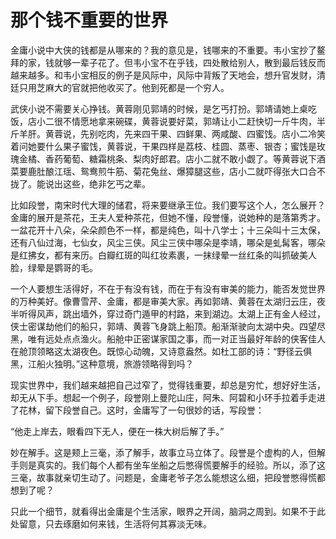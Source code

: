 # 那个钱不重要的世界

金庸小说中大侠的钱都是从哪来的？我的意见是，钱哪来的不重要。韦小宝抄了鳌拜的家，钱就够一辈子花了。但韦小宝不在乎钱，四处散给别人，散到最后钱反而越来越多。和韦小宝相反的例子是风际中，风际中背叛了天地会，想升官发财，清廷只用芝麻大的官就把他收买了。他到死都是一个穷人。 

武侠小说不需要关心挣钱。黄蓉刚见郭靖的时候，是乞丐打扮。郭靖请她上桌吃饭，店小二很不情愿地拿来碗碟，黄蓉说要好菜，郭靖让小二赶快切一斤牛肉，半斤羊肝。黄蓉说，先别吃肉，先来四干果、四鲜果、两咸酸、四蜜饯。店小二冷笑着问她要什么果子蜜饯，黄蓉说，干果四样是荔枝、桂圆、蒸枣、银杏；蜜饯是玫瑰金橘、香药葡萄、糖霜桃条、梨肉好郎君。店小二就不敢小觑了。等黄蓉说下酒菜要鹿肚酿江瑶、鸳鸯煎牛筋、菊花兔丝、爆獐腿这些，店小二就吓得张大口合不拢了。能说出这些，绝非乞丐之辈。 

比如段誉，南宋时代大理的储君，将来要继承王位。我们要写这个人，怎么展开？金庸的展开是茶花，王夫人爱种茶花，但她不懂，段誉懂，说她种的是落第秀才。一盆花开十八朵，朵朵颜色不一样，都是纯色，叫十八学士；十三朵叫十三太保，还有八仙过海，七仙女，风尘三侠。风尘三侠中哪朵是李靖，哪朵是虬髯客，哪朵是红拂女，都有来历。白瓣红斑的叫红妆素裹，一抹绿晕一丝红条的叫抓破美人脸，绿晕是鹦哥的毛。 

一个人要想生活得好，不在于有没有钱，而在于有没有审美的能力，能否发觉世界的万种美好。像曹雪芹、金庸，都是审美大家。再如郭靖、黄蓉在太湖归云庄，夜半听得风声，跳出墙外，穿过奇门遁甲的村路，来到湖边。太湖上正有金人经过，侠士密谋劫他们的船只，郭靖、黄蓉飞身跳上船顶。船渐渐驶向太湖中央。四望尽黑，唯有远处点点渔火。船舱中正密谋家国之事，而一对正当最好年龄的侠客佳人在舱顶领略这太湖夜色。既惊心动魄，又诗意盎然。如杜工部的诗：“野径云俱黑，江船火独明。”这种意境，旅游领略得到吗？ 

现实世界中，我们越来越把自己过窄了，觉得钱重要，却总是穷忙，想好好生活，却无从下手。想起一个例子，段誉刚上曼陀山庄，阿朱、阿碧和小环手拉着手走进了花林，留下段誉自己。这时，金庸写了一句很妙的话，写段誉： 

“他走上岸去，眼看四下无人，便在一株大树后解了手。” 

妙在解手。这是颊上三毫，添了解手，故事立马立体了。段誉是个虚构的人，但解手则是真实的。我们每个人都有坐车坐船之后憋得慌要解手的经验。所以，添了这三毫，故事就亲切生动了。问题是，金庸老爷子怎么能想这么细，把段誉憋得慌都想到了呢？ 

只此一个细节，就看得出金庸是个生活家，眼界之开阔，脑洞之周到。如果不于此处留意，只去琢磨如何来钱，生活将何其寡淡无味。